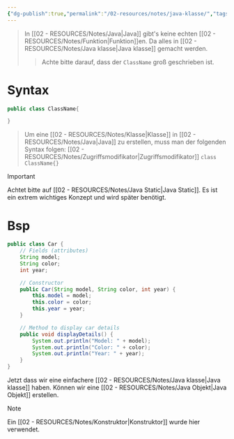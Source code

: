 ```yaml
---
{"dg-publish":true,"permalink":"/02-resources/notes/java-klasse/","tags":["code/java","code/OOP"],"noteIcon":"","updated":"2025-08-26T16:35:05.000+02:00"}
---
```


>In [[02 - RESOURCES/Notes/Java\|Java]] gibt's keine echten [[02 - RESOURCES/Notes/Funktion\|Funktion]]en. Da alles in [[02 - RESOURCES/Notes/Java klasse\|Java klasse]] gemacht werden.
>> Achte bitte darauf, dass der `ClassName` groß geschrieben ist.
# Syntax
```java
public class ClassName{

}
```
>Um eine [[02 - RESOURCES/Notes/Klasse\|Klasse]] in [[02 - RESOURCES/Notes/Java\|Java]] zu erstellen, muss man der folgenden Syntax folgen: [[02 - RESOURCES/Notes/Zugriffsmodifikator\|Zugriffsmodifikator]] `class ClassName{}`


>[!important] 
>Achtet bitte auf [[02 - RESOURCES/Notes/Java Static\|Java Static]]. 
>Es ist ein extrem wichtiges Konzept und wird später benötigt.

# Bsp
```java
public class Car {
    // Fields (attributes)
    String model;
    String color;
    int year;

    // Constructor
    public Car(String model, String color, int year) {
        this.model = model;
        this.color = color;
        this.year = year;
    }

    // Method to display car details
    public void displayDetails() {
        System.out.println("Model: " + model);
        System.out.println("Color: " + color);
        System.out.println("Year: " + year);
    }
}
```

Jetzt dass wir eine einfachere [[02 - RESOURCES/Notes/Java klasse\|Java klasse]] haben. Können wir eine [[02 - RESOURCES/Notes/Java Objekt\|Java Objekt]] erstellen.

>[!note] 
>Ein [[02 - RESOURCES/Notes/Konstruktor\|Konstruktor]] wurde hier verwendet.


